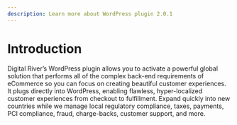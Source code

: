 ```yaml
---
description: Learn more about WordPress plugin 2.0.1
---
```


# Introduction

Digital River’s WordPress plugin allows you to activate a powerful global solution that performs all of the complex back-end requirements of eCommerce so you can focus on creating beautiful customer experiences. It plugs directly into WordPress, enabling flawless, hyper-localized customer experiences from checkout to fulfillment. Expand quickly into new countries while we manage local regulatory compliance, taxes, payments, PCI compliance, fraud, charge-backs, customer support, and more.

## &#x20;<a href="#features" id="features"></a>
